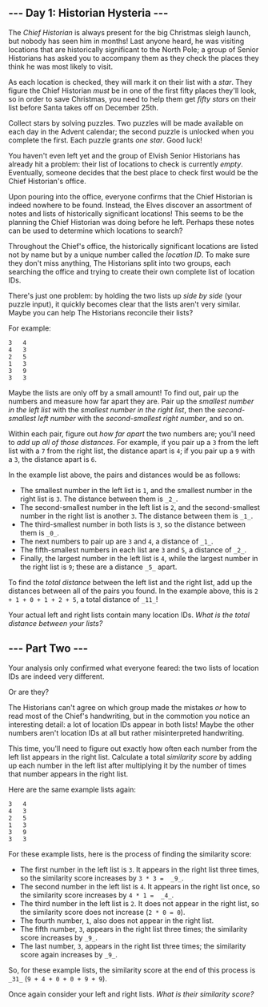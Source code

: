 ﻿## --- Day 1: Historian Hysteria ---

The  _Chief Historian_  is always present for the big Christmas sleigh launch, but nobody has seen him in months! Last anyone heard, he was visiting locations that are historically significant to the North Pole; a group of Senior Historians has asked you to accompany them as they check the places they think he was most likely to visit.

As each location is checked, they will mark it on their list with a  _star_. They figure the Chief Historian  _must_  be in one of the first fifty places they'll look, so in order to save Christmas, you need to help them get  _fifty stars_  on their list before Santa takes off on December 25th.

Collect stars by solving puzzles. Two puzzles will be made available on each day in the Advent calendar; the second puzzle is unlocked when you complete the first. Each puzzle grants  _one star_. Good luck!

You haven't even left yet and the group of Elvish Senior Historians has already hit a problem: their list of locations to check is currently  _empty_. Eventually, someone decides that the best place to check first would be the Chief Historian's office.

Upon pouring into the office, everyone confirms that the Chief Historian is indeed nowhere to be found. Instead, the Elves discover an assortment of notes and lists of historically significant locations! This seems to be the planning the Chief Historian was doing before he left. Perhaps these notes can be used to determine which locations to search?

Throughout the Chief's office, the historically significant locations are listed not by name but by a unique number called the  _location ID_. To make sure they don't miss anything, The Historians split into two groups, each searching the office and trying to create their own complete list of location IDs.

There's just one problem: by holding the two lists up  _side by side_  (your puzzle input), it quickly becomes clear that the lists aren't very similar. Maybe you can help The Historians reconcile their lists?

For example:

```
3   4
4   3
2   5
1   3
3   9
3   3

```

Maybe the lists are only off by a small amount! To find out, pair up the numbers and measure how far apart they are. Pair up the  _smallest number in the left list_  with the  _smallest number in the right list_, then the  _second-smallest left number_  with the  _second-smallest right number_, and so on.

Within each pair, figure out  _how far apart_  the two numbers are; you'll need to  _add up all of those distances_. For example, if you pair up a  `3`  from the left list with a  `7`  from the right list, the distance apart is  `4`; if you pair up a  `9`  with a  `3`, the distance apart is  `6`.

In the example list above, the pairs and distances would be as follows:

-   The smallest number in the left list is  `1`, and the smallest number in the right list is  `3`. The distance between them is  `_2_`.
-   The second-smallest number in the left list is  `2`, and the second-smallest number in the right list is another  `3`. The distance between them is  `_1_`.
-   The third-smallest number in both lists is  `3`, so the distance between them is  `_0_`.
-   The next numbers to pair up are  `3`  and  `4`, a distance of  `_1_`.
-   The fifth-smallest numbers in each list are  `3`  and  `5`, a distance of  `_2_`.
-   Finally, the largest number in the left list is  `4`, while the largest number in the right list is  `9`; these are a distance  `_5_`  apart.

To find the  _total distance_  between the left list and the right list, add up the distances between all of the pairs you found. In the example above, this is  `2 + 1 + 0 + 1 + 2 + 5`, a total distance of  `_11_`!

Your actual left and right lists contain many location IDs.  _What is the total distance between your lists?_

## --- Part Two ---

Your analysis only confirmed what everyone feared: the two lists of location IDs are indeed very different.

Or are they?

The Historians can't agree on which group made the mistakes  _or_  how to read most of the Chief's handwriting, but in the commotion you notice an interesting detail:  a lot  of location IDs appear in both lists! Maybe the other numbers aren't location IDs at all but rather misinterpreted handwriting.

This time, you'll need to figure out exactly how often each number from the left list appears in the right list. Calculate a total  _similarity score_  by adding up each number in the left list after multiplying it by the number of times that number appears in the right list.

Here are the same example lists again:

```
3   4
4   3
2   5
1   3
3   9
3   3

```

For these example lists, here is the process of finding the similarity score:

-   The first number in the left list is  `3`. It appears in the right list three times, so the similarity score increases by  `3 * 3 =  _9_`.
-   The second number in the left list is  `4`. It appears in the right list once, so the similarity score increases by  `4 * 1 =  _4_`.
-   The third number in the left list is  `2`. It does not appear in the right list, so the similarity score does not increase (`2 * 0 = 0`).
-   The fourth number,  `1`, also does not appear in the right list.
-   The fifth number,  `3`, appears in the right list three times; the similarity score increases by  `_9_`.
-   The last number,  `3`, appears in the right list three times; the similarity score again increases by  `_9_`.

So, for these example lists, the similarity score at the end of this process is  `_31_`  (`9 + 4 + 0 + 0 + 9 + 9`).

Once again consider your left and right lists.  _What is their similarity score?_